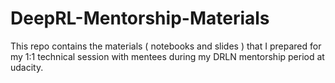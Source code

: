 # DeepRL-Mentorship-Materials
This repo contains the materials ( notebooks and slides ) that I prepared for my 1:1 technical session with mentees during my DRLN mentorship period at udacity. 
